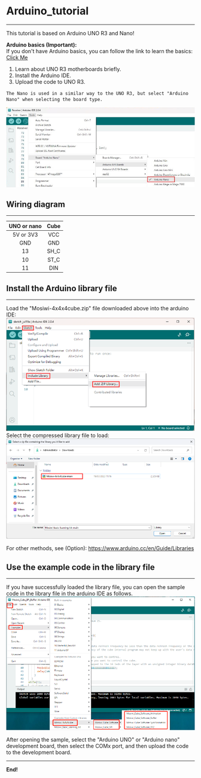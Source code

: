 # Arduino_tutorial  
------------------
This tutorial is based on Arduino UNO R3 and Nano!    


**Arduino basics  (Important):**  
If you don't have Arduino basics, you can follow the link to learn the basics: [Click Me](https://docs.mosiwi.com/en/latest/arduino/A1D0000_uno_r3/A1D0000_uno_r3.html)     
1. Learn about UNO R3 motherboards briefly.     
2. Install the Arduino IDE.   
3. Upload the code to UNO R3.   

```{tip}
The Nano is used in a similar way to the UNO R3, but select "Arduino Nano" when selecting the board type.   
```
![img](./_static/arduino_tutorial/4img.jpg)

## Wiring diagram
----------------- 
|  UNO or nano  |   Cube   |  
|      :--:     |   :--:   |  
|   5V or 3V3   |   VCC    |  
|      GND      |   GND    |  
|      13       |   SH_C   |  
|      10       |   ST_C   |  
|      11       |   DIN    |  

## Install the Arduino library file
-----------------------------------  
Load the "Mosiwi-4x4x4cube.zip" file downloaded above into the arduino IDE:          
![Img](./_static/arduino_tutorial/1img.png)       
Select the compressed library file to load:       
![Img](./_static/arduino_tutorial/2img.png)

For other methods, see (Option): <https://www.arduino.cc/en/Guide/Libraries>      

## Use the example code in the library file
-------------------------------------------    
If you have successfully loaded the library file, you can open the sample code in the library file in the arduino IDE as follows.   
![Img](./_static/arduino_tutorial/3img.png)   

After opening the sample, select the "Arduino UNO" or "Arduino nano" development board, then select the COMx port, and then upload the code to the development board.  

------------
**End!** 
